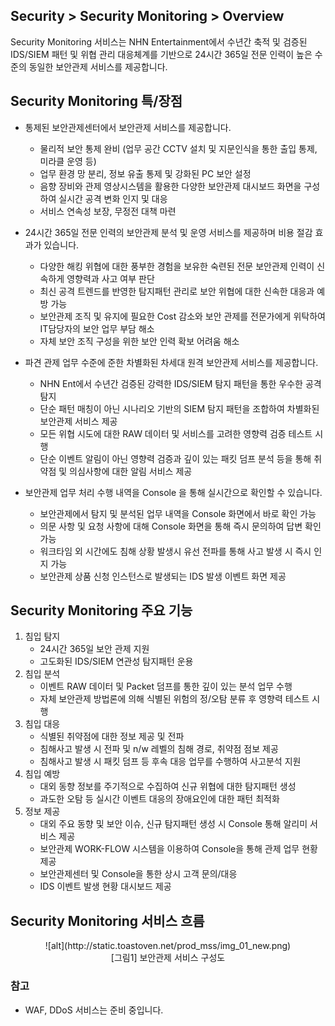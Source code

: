## Security > Security Monitoring > Overview

Security Monitoring 서비스는 NHN Entertainment에서 수년간 축적 및 검증된 IDS/SIEM 패턴 및 위협 관리 대응체계를 기반으로 24시간 365일 전문 인력이 높은 수준의 동일한 보안관제 서비스를 제공합니다.

## Security Monitoring 특/장점

- 통제된 보안관제센터에서 보안관제 서비스를 제공합니다.
    - 물리적 보안 통제 완비 (업무 공간 CCTV 설치 및 지문인식을 통한 출입 통제, 미라클 운영 등)
    - 업무 환경 망 분리, 정보 유출 통제 및 강화된 PC 보안 설정
    - 음향 장비와 관제 영상시스템을 활용한 다양한 보안관제 대시보드 화면을 구성하여 실시간 공격 변화 인지 및 대응
    - 서비스 연속성 보장, 무정전 대책 마련

-  24시간 365일 전문 인력의 보안관제 분석 및 운영 서비스를 제공하며 비용 절감 효과가 있습니다.
    - 다양한 해킹 위협에 대한 풍부한 경험을 보유한 숙련된 전문 보안관제  인력이 신속하게 영향력과 사고 여부 판단
    - 최신 공격 트렌드를 반영한 탐지패턴 관리로 보안 위협에 대한 신속한 대응과 예방 가능
    - 보안관제 조직 및 유지에 필요한 Cost 감소와 보안 관제를 전문가에게 위탁하여 IT담당자의 보안 업무 부담 해소
    - 자체 보안 조직 구성을 위한 보안 인력 확보 어려움 해소

- 파견 관제 업무 수준에 준한 차별화된 차세대 원격 보안관제 서비스를 제공합니다.
    - NHN Ent에서 수년간 검증된 강력한 IDS/SIEM 탐지 패턴을 통한 우수한 공격 탐지
    - 단순 패턴 매칭이 아닌 시나리오 기반의 SIEM 탐지 패턴을 조합하여 차별화된 보안관제 서비스 제공
    - 모든 위협 시도에 대한 RAW 데이터 및 서비스를 고려한 영향력 검증 테스트 시행
    - 단순 이벤트 알림이 아닌 영향력 검증과 깊이 있는 패킷 덤프 분석 등을 통해 취약점 및 의심사항에 대한 알림 서비스 제공

- 보안관제 업무 처리 수행 내역을 Console 을 통해 실시간으로 확인할 수 있습니다.
    - 보안관제에서 탐지 및 분석된 업무 내역을 Console 화면에서 바로 확인 가능
    - 의문 사항 및 요청 사항에 대해 Console 화면을 통해 즉시 문의하여 답변 확인 가능
    - 워크타임 외 시간에도 침해 상황 발생시 유선 전파를 통해 사고 발생 시 즉시 인지 가능
    - 보안관제 상품 신청 인스턴스로 발생되는 IDS 발생 이벤트 화면 제공


## Security Monitoring 주요 기능
1. 침입 탐지
    - 24시간 365일 보안 관제 지원</li><li>고도화된 IDS/SIEM 연관성 탐지패턴 운용
2. 침입 분석
    - 이벤트 RAW 데이터 및 Packet 덤프를 통한 깊이 있는 분석 업무 수행
    - 자체 보안관제 방법론에 의해 식별된 위험의 정/오탐 분류 후 영향력 테스트 시행
3. 침입 대응
    - 식별된 취약점에 대한 정보 제공 및 전파
    - 침해사고 발생 시 전파 및 n/w 레벨의 침해 경로, 취약점 점보 제공
    - 침해사고 발생 시 패킷 덤프 등 후속 대응 업무를 수행하여 사고분석 지원
4. 침입 예방
    - 대외 동향 정보를 주기적으로 수집하여 신규 위협에 대한 탐지패턴 생성
    - 과도한 오탐 등 실시간 이벤트 대응의 장애요인에 대한 패턴 최적화
5. 정보 제공
    - 대외 주요 동향 및 보안 이슈, 신규 탐지패턴 생성 시 Console 통해 알리미 서비스 제공
    - 보안관제 WORK-FLOW 시스템을 이용하여 Console을 통해 관제 업무 현황 제공
    - 보안관제센터 및 Console을 통한 상시 고객 문의/대응
    - IDS 이벤트 발생 현황 대시보드 제공


## Security Monitoring 서비스 흐름
<center>![alt](http://static.toastoven.net/prod_mss/img_01_new.png)</center>
<center>[그림1] 보안관제 서비스 구성도</center>

### 참고
* WAF, DDoS 서비스는 준비 중입니다.
